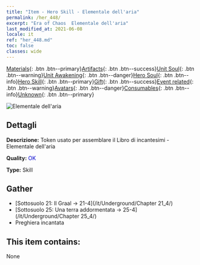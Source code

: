```yaml
---
title: "Item - Hero Skill - Elementale dell'aria"
permalink: /her_448/
excerpt: "Era of Chaos  Elementale dell'aria"
last_modified_at: 2021-06-08
locale: it
ref: "her_448.md"
toc: false
classes: wide
---
```

 [Materials](/ItemsIT/){: .btn .btn--primary}[Artifacts](/ItemsIT/Artifacts/){: .btn .btn--success}[Unit Soul](/ItemsIT/UnitSoul/){: .btn .btn--warning}[Unit Awakening](/ItemsIT/UnitAwakening/){: .btn .btn--danger}[Hero Soul](/ItemsIT/HeroSoul/){: .btn .btn--info}[Hero Skill](/ItemsIT/HeroSkill/){: .btn .btn--primary}[Gift](/ItemsIT/Gift/){: .btn .btn--success}[Event related](/ItemsIT/Events/){: .btn .btn--warning}[Avatars](/ItemsIT/Avatars/){: .btn .btn--danger}[Consumables](/ItemsIT/Consumables/){: .btn .btn--info}[Unknown](/ItemsIT/Unknown/){: .btn .btn--primary}

 ![Elementale dell'aria](/images/t/ps_zhaohuanqiyuansu.png)

## Dettagli
 **Descrizione:** Token usato per assemblare il Libro di incantesimi - Elementale dell'aria

 **Quality:** <span style="color: #0000CD">OK</span>

 **Type:** Skill

## Gather

*    [Sottosuolo 21: Il Graal -> 21-4](/it/Underground/Chapter 21_4/) 
*    [Sottosuolo 25: Una terra addormentata -> 25-4](/it/Underground/Chapter 25_4/) 
*    Preghiera incantata 

## This item contains:

  None

